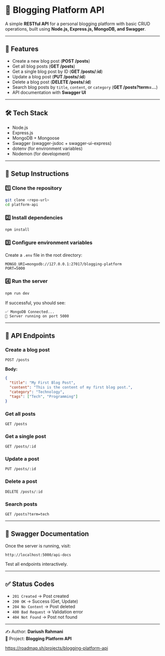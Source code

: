 # 📖 Blogging Platform API

A simple **RESTful API** for a personal blogging platform with basic CRUD operations, built using **Node.js, Express.js, MongoDB, and Swagger**.

---

## 🚀 Features
- Create a new blog post (**POST /posts**)
- Get all blog posts (**GET /posts**)
- Get a single blog post by ID (**GET /posts/:id**)
- Update a blog post (**PUT /posts/:id**)
- Delete a blog post (**DELETE /posts/:id**)
- Search blog posts by `title`, `content`, or `category` (**GET /posts?term=...**)
- API documentation with **Swagger UI**

---

## 🛠 Tech Stack
- Node.js
- Express.js
- MongoDB + Mongoose
- Swagger (swagger-jsdoc + swagger-ui-express)
- dotenv (for environment variables)
- Nodemon (for development)

---

## 📂 Setup Instructions

### 1️⃣ Clone the repository
```bash
git clone <repo-url>
cd platform-api
```

### 2️⃣ Install dependencies
```bash
npm install
```

### 3️⃣ Configure environment variables
Create a `.env` file in the root directory:
```
MONGO_URI=mongodb://127.0.0.1:27017/blogging-platform
PORT=5000
```

### 4️⃣ Run the server
```bash
npm run dev
```

If successful, you should see:
```
✅ MongoDB Connected...
🚀 Server running on port 5000
```

---

## 📖 API Endpoints

### Create a blog post
```http
POST /posts
```
**Body:**
```json
{
  "title": "My First Blog Post",
  "content": "This is the content of my first blog post.",
  "category": "Technology",
  "tags": ["Tech", "Programming"]
}
```

### Get all posts
```http
GET /posts
```

### Get a single post
```http
GET /posts/:id
```

### Update a post
```http
PUT /posts/:id
```

### Delete a post
```http
DELETE /posts/:id
```

### Search posts
```http
GET /posts?term=tech
```

---

## 📑 Swagger Documentation
Once the server is running, visit:
```
http://localhost:5000/api-docs
```
Test all endpoints interactively.

---

## ✅ Status Codes
- `201 Created` → Post created  
- `200 OK` → Success (Get, Update)  
- `204 No Content` → Post deleted  
- `400 Bad Request` → Validation error  
- `404 Not Found` → Post not found  

---

✍️ Author: **Dariush Rahmani**  
📌 Project: **Blogging Platform API**

https://roadmap.sh/projects/blogging-platform-api